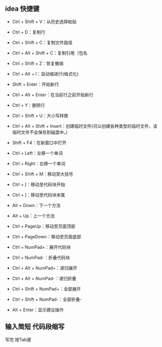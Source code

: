 ##  idea 快捷键
- Ctrl + Shift + V：从历史选择粘贴
- Ctrl + D：复制行
- Ctrl + Shift + C：复制文件路径
- Ctrl + Alt + Shift + C：复制引用（包名
- Ctrl + Shift + Z：恢复撤销
- Ctrl + Alt + I：自动缩进行(格式化)

- Shift + Enter：开始新行
- Ctrl + Alt + Enter：在当前行之前开始新行

- Ctrl + Y：删除行
- Ctrl + Shift + U：大小写转换

- Ctrl + Alt + Shift + Insert：创建临时文件(可以创建各种类型的临时文件，该临时文件不会保存到磁盘中。)
- Shift + F4：在新窗口中打开
- Ctrl + Left：左移一个单词
- Ctrl + Right：右移一个单词
- Ctrl + Shift + M：移动至大括号
- Ctrl + [：移动至代码块开始
- Ctrl + ]：移动至代码块末尾

- Alt + Down：下一个方法
- Alt + Up：上一个方法
- Ctrl + PageUp：移动至页面顶部
- Ctrl + PageDown：移动至页面底部

- Ctrl + NumPad+：展开代码块
- Ctrl + NumPad-：折叠代码块
- Ctrl + Alt + NumPad+：递归展开
- Ctrl + Alt + NumPad-：递归折叠

- Ctrl + Shift + NumPad+：全部展开
- Ctrl + Shift + NumPad-：全部折叠- 
- Alt + Enter：显示建议操作


## 输入简短 代码段缩写
写完 按Tab键